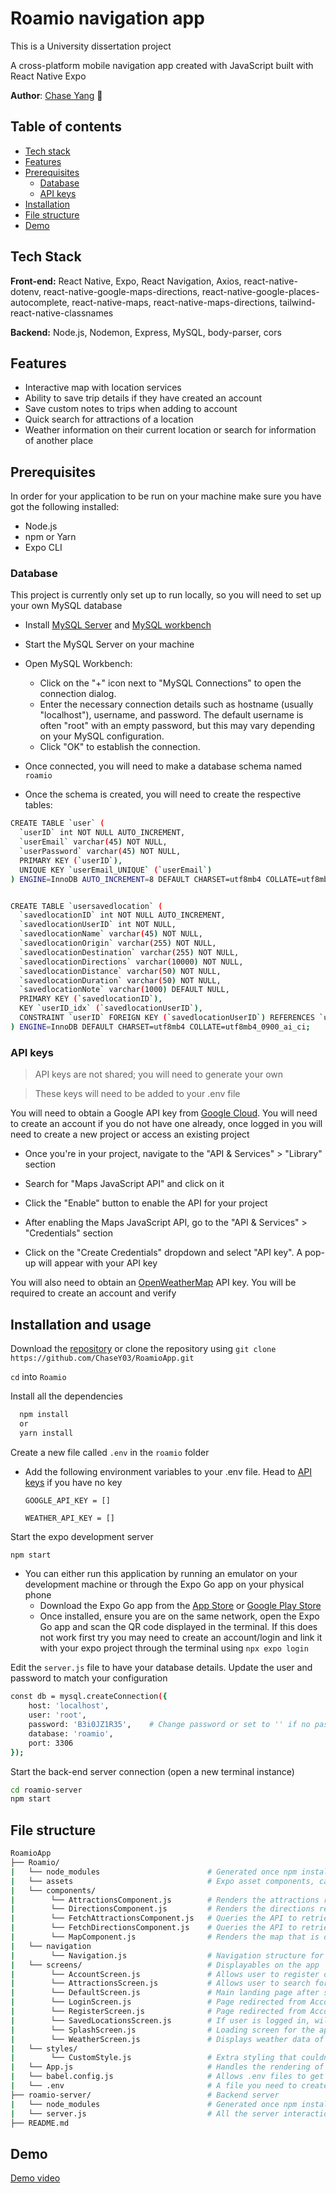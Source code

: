 # Roamio navigation app

This is a University dissertation project 

A cross-platform mobile navigation app created with JavaScript built with React Native Expo

**Author**: [Chase Yang](https://github.com/ChaseY03) :cowboy_hat_face:

## Table of contents
- [Tech stack](#tech-stack)
- [Features](#features)
- [Prerequisites](#prerequisites)
    - [Database](#database)
    - [API keys](#api-keys)
- [Installation](#installation-and-usage)
- [File structure](#file-structure)
- [Demo](#demo)


## Tech Stack

**Front-end:** React Native, Expo, React Navigation, Axios, react-native-dotenv, react-native-google-maps-directions, react-native-google-places-autocomplete, react-native-maps, react-native-maps-directions,  tailwind-react-native-classnames

**Backend:** Node.js, Nodemon, Express, MySQL, body-parser, cors


## Features

- Interactive map with location services
- Ability to save trip details if they have created an account
- Save custom notes to trips when adding to account
- Quick search for attractions of a location
- Weather information on their current location or search for information of another place


## Prerequisites
In order for your application to be run on your machine make sure you have got the following installed:

- Node.js
- npm or Yarn
- Expo CLI

### Database

This project is currently only set up to run locally, so you will need to set up your own MySQL database

- Install [MySQL Server](https://dev.mysql.com/downloads/mysql/) and [MySQL workbench](https://dev.mysql.com/downloads/workbench/)

- Start the MySQL Server on your machine

- Open MySQL Workbench:
    - Click on the "+" icon next to "MySQL Connections" to open the connection dialog.
    - Enter the necessary connection details such as hostname (usually "localhost"), username, and password. The default username is often "root" with an empty password, but this may vary depending on your MySQL configuration.
    - Click "OK" to establish the connection.

- Once connected, you will need to make a database schema named `roamio`

- Once the schema is created, you will need to create the respective tables:

```bash
CREATE TABLE `user` (
  `userID` int NOT NULL AUTO_INCREMENT,
  `userEmail` varchar(45) NOT NULL,
  `userPassword` varchar(45) NOT NULL,
  PRIMARY KEY (`userID`),
  UNIQUE KEY `userEmail_UNIQUE` (`userEmail`)
) ENGINE=InnoDB AUTO_INCREMENT=8 DEFAULT CHARSET=utf8mb4 COLLATE=utf8mb4_0900_ai_ci;


CREATE TABLE `usersavedlocation` (
  `savedlocationID` int NOT NULL AUTO_INCREMENT,
  `savedlocationUserID` int NOT NULL,
  `savedlocationName` varchar(45) NOT NULL,
  `savedlocationOrigin` varchar(255) NOT NULL,
  `savedlocationDestination` varchar(255) NOT NULL,
  `savedlocationDirections` varchar(10000) NOT NULL,
  `savedlocationDistance` varchar(50) NOT NULL,
  `savedlocationDuration` varchar(50) NOT NULL,
  `savedlocationNote` varchar(1000) DEFAULT NULL,
  PRIMARY KEY (`savedlocationID`),
  KEY `userID_idx` (`savedlocationUserID`),
  CONSTRAINT `userID` FOREIGN KEY (`savedlocationUserID`) REFERENCES `user` (`userID`)
) ENGINE=InnoDB DEFAULT CHARSET=utf8mb4 COLLATE=utf8mb4_0900_ai_ci;
```


### API keys

> API keys are not shared; you will need to generate your own

> These keys will need to be added  to your .env file

You will need to obtain a Google API key from [Google Cloud](https://cloud.google.com/docs/authentication/api-keys).
You will need to create an account if you do not have one already, once logged in you will need to create a new project or access an existing project

- Once you're in your project, navigate to the "API & Services" > "Library" section

- Search for "Maps JavaScript API" and click on it

- Click the "Enable" button to enable the API for your project

- After enabling the Maps JavaScript API, go to the "API & Services" > "Credentials" section

- Click on the "Create Credentials" dropdown and select "API key". A pop-up will appear with your API key


You will also need to obtain an [OpenWeatherMap](https://openweathermap.org/api) API key. You will be required to create an account and verify


## Installation and usage

Download the [repository](https://github.com/ChaseY03/RoamioApp) or clone the repository using `git clone https://github.com/ChaseY03/RoamioApp.git`

`cd` into `Roamio`

Install all the dependencies

```bash
  npm install
  or
  yarn install
```

Create a new file called `.env` in the `roamio` folder

- Add the following environment variables to your .env file. Head to [API keys](#api-keys) if you have no key

    `GOOGLE_API_KEY = []`

    `WEATHER_API_KEY = []`


Start the expo development server
```bash
npm start
```

- You can either run this application by running an emulator on your development machine or through the Expo Go app on your physical phone
    - Download the Expo Go app from the [App Store](https://apps.apple.com/app/apple-store/id982107779) or [Google Play Store](https://play.google.com/store/apps/details?id=host.exp.exponent)
    - Once installed, ensure you are on the same network, open the Expo Go app and scan the QR code displayed in the terminal. If this does not work first try you may need to create an account/login and link it with your expo project through the terminal using ```npx expo login```


Edit the `server.js` file to have your database details. Update the user and password to match your configuration

```bash
const db = mysql.createConnection({
    host: 'localhost',
    user: 'root',
    password: 'B3i0JZ1R35',    # Change password or set to '' if no password set
    database: 'roamio',
    port: 3306
});
```
Start the back-end server connection (open a new terminal instance)

```bash
cd roamio-server
npm start
```

## File structure

```bash
RoamioApp
├── Roamio/
|   └── node_modules                        # Generated once npm install is executed, contains all package dependencies
|   └── assets                              # Expo asset components, can be ignored
|   └── components/
|        └── AttractionsComponent.js        # Renders the attractions results from fetch
|        └── DirectionsComponent.js         # Renders the directions results from fetch
|        └── FetchAttractionsComponent.js   # Queries the API to retrieve attractions information with parameters
|        └── FetchDirectionsComponent.js    # Queries the API to retrieve directions information with parameters
|        └── MapComponent.js                # Renders the map that is displayed on DefaultScreen
|   └── navigation
|        └── Navigation.js                  # Navigation structure for bottom tab navigation and account register/login
|   └── screens/                            # Displayables on the app
|        └── AccountScreen.js               # Allows user to register or login
|        └── AttractionsScreen.js           # Allows user to search for a location + ability to select attraction category
|        └── DefaultScreen.js               # Main landing page after splash screen, allows user to search for a trip from A->B
|        └── LoginScreen.js                 # Page redirected from Account, allows user to login to app, queries the DB for matching details
|        └── RegisterScreen.js              # Page redirected from Account, allows user to create account to app, inserts into DB
|        └── SavedLocationsScreen.js        # If user is logged in, will render any trip details they have saved to their account
|        └── SplashScreen.js                # Loading screen for the app, start up experience
|        └── WeatherScreen.js               # Displays weather data of their current location + ability to search for other places
|   └── styles/
|        └── CustomStyle.js                 # Extra styling that couldn't be done with TailWind CSS
|   └── App.js                              # Handles the rendering of main app after splash screen
|   └── babel.config.js                     # Allows .env files to get read in the app
|   └── .env                                # A file you need to create, will store API keys
├── roamio-server/                          # Backend server
|   └── node_modules                        # Generated once npm install is executed, contains all package dependencies
|   └── server.js                           # All the server interaction code
├── README.md
```

## Demo

[Demo video](https://drive.google.com/file/d/1tP9ajjob-h9KeB7Er90XZe5XIwdlVUOa/view?usp=drive_link)
